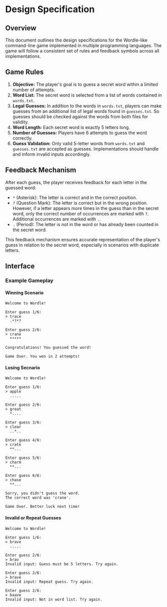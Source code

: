 # Design Specification

## Overview

This document outlines the design specifications for the Wordle-like command-line game implemented in multiple programming languages. The game will follow a consistent set of rules and feedback symbols across all implementations.

## Game Rules

1. **Objective:** The player's goal is to guess a secret word within a limited number of attempts.
2. **Word List:** The secret word is selected from a list of words contained in `words.txt`.
3. **Legal Guesses:** In addition to the words in `words.txt`, players can make guesses from an additional list of legal words found in `guesses.txt`. So guesses should be checked against the words from both files for validity. 
4. **Word Length:** Each secret word is exactly 5 letters long.
5. **Number of Guesses:** Players have 6 attempts to guess the word correctly.
6. **Guess Validation:** Only valid 5-letter words from `words.txt` and `guesses.txt` are accepted as guesses. Implementations should handle and inform invalid inputs accordingly.

## Feedback Mechanism

After each guess, the player receives feedback for each letter in the guessed word:

- `*` (Asterisk): The letter is correct and in the correct position.
- `?` (Question Mark): The letter is correct but in the wrong position. However, if a letter appears more times in the guess than in the secret word, only the correct number of occurrences are marked with `?`. Additional occurrences are marked with `.`.
- `.` (Period): The letter is not in the word or has already been counted in the secret word.

This feedback mechanism ensures accurate representation of the player's guess in relation to the secret word, especially in scenarios with duplicate letters. 

## Interface

### Example Gameplay

#### Winning Scenario

```plaintext
Welcome to Wordle!

Enter guess 1/6:
> trace
  .*?*?

Enter guess 2/6:
> crane
  *****

Congratulations! You guessed the word!

Game Over. You won in 2 attempts!
```

#### Losing Secnario

```plaintext
Welcome to Wordle!

Enter guess 1/6:
> apple
  .....

Enter guess 2/6:
> great
  *....

Enter guess 3/6:
> clear
  ..*..

Enter guess 4/6:
> crate
  **...

Enter guess 5/6:
> charm
  **...

Enter guess 6/6:
> chase
  **...

Sorry, you didn't guess the word.
The correct word was 'crane'.

Game Over. Better luck next time!
```

#### Invalid or Repeat Guesses

```plaintext
Welcome to Wordle!

Enter guess 1/6:
> brave
  .....

Enter guess 2/6:
> brav
Invalid input: Guess must be 5 letters. Try again.

Enter guess 2/6:
> brave
Invalid input: Repeat guess. Try again.

Enter guess 2/6:
> baave
Invalid input: Not in word list. Try again.
```